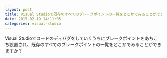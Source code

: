 ```yaml
---
layout: post
title: Visual Studioで既存のすべてのブレークポイントの一覧をどこかでみることができますか？
date: 2015-02-19 14:11:05
categories: visual-studio
---
```

<!-- {% raw %} -->
<p>Visual Studioでコードのディバグをしていくうちにブレークポイントをあちこち設置され、既存のすべてのブレークポイントの一覧をどこかでみることができますか？</p>
<!-- {% endraw %} -->
